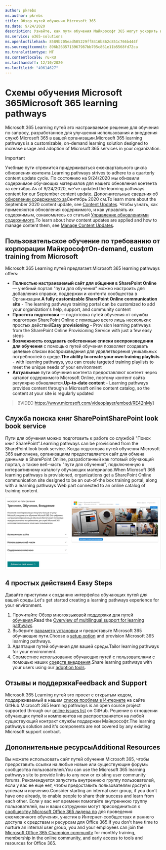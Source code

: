 ```yaml
---
author: pkrebs
ms.author: pkrebs
title: Обзор путей обучения Microsoft 365
ms.date: 9/24/2020
description: Узнайте, как пути обучения Майкрософт 365 могут ускорить использование и внедрение служб Microsoft 365 в вашей организации. Обучающие пути включают настраиваемую веб-часть SharePoint Online и современный сайт обучения для общения в SharePoint Online, который легко подготовить к работе с клиентом Microsoft 365.
ms.service: o365-solutions
ms.openlocfilehash: 8589b205ead505229ff8416b862c851c766b444f
ms.sourcegitcommit: 896b2635713967987bb705c861e11b5568fd72ca
ms.translationtype: MT
ms.contentlocale: ru-RU
ms.lasthandoff: 12/10/2020
ms.locfileid: "49614627"
---
```

# <a name="microsoft-365-learning-pathways"></a><span data-ttu-id="18be4-104">Схемы обучения Microsoft 365</span><span class="sxs-lookup"><span data-stu-id="18be4-104">Microsoft 365 learning pathways</span></span> 
<span data-ttu-id="18be4-105">Microsoft 365 Learning путей это настраиваемое решение для обучения по запросу, разработанное для улучшения использования и внедрения служб Microsoft 365 в вашей организации.</span><span class="sxs-lookup"><span data-stu-id="18be4-105">Microsoft 365 learning pathways is a customizable, on-demand learning solution designed to increase usage and adoption of Microsoft 365 services in your organization.</span></span>    

> [!IMPORTANT]
> <span data-ttu-id="18be4-106">Учебные пути стремится придерживаться ежеквартального цикла обновления контента.</span><span class="sxs-lookup"><span data-stu-id="18be4-106">Learning pathways strives to adhere to a quarterly content update cycle.</span></span> <span data-ttu-id="18be4-107">По состоянию на 9/24/2020 мы обновили содержимое обучающих материалов для нашего обновления контента за сентябрь.</span><span class="sxs-lookup"><span data-stu-id="18be4-107">As of 9/24/2020, we've updated the learning pathways content for our September content update.</span></span> <span data-ttu-id="18be4-108">Дополнительные сведения об [обновлении содержимого за](custom_contentupdates.md)Сентябрь 2020 см.</span><span class="sxs-lookup"><span data-stu-id="18be4-108">To learn more about the September 2020 content update, see [Content Updates](custom_contentupdates.md).</span></span> <span data-ttu-id="18be4-109">Чтобы узнать, как применяются обновления содержимого, и как управлять их содержимым, ознакомьтесь со статьей [Управление обновлениями содержимого](custom_contentupdatesmanage.md).</span><span class="sxs-lookup"><span data-stu-id="18be4-109">To learn about how content updates are applied and how to manage content them, see [Manage Content Updates](custom_contentupdatesmanage.md).</span></span>  

## <a name="on-demand-custom-training-from-microsoft"></a><span data-ttu-id="18be4-110">Пользовательское обучение по требованию от корпорации Майкрософт</span><span class="sxs-lookup"><span data-stu-id="18be4-110">On-demand, custom training from Microsoft</span></span>

<span data-ttu-id="18be4-111">Microsoft 365 Learning путей предлагает:</span><span class="sxs-lookup"><span data-stu-id="18be4-111">Microsoft 365 learning pathways offers:</span></span>

- <span data-ttu-id="18be4-112">**Полностью настраиваемый сайт для общения в SharePoint Online** — учебный портал "пути для обучения" можно настроить для добавления справки, поддержки и контента сообщества в Организации.</span><span class="sxs-lookup"><span data-stu-id="18be4-112">**A fully customizable SharePoint Online communication site** - The learning pathways training portal can be customized to add your organization's help, support, and community content</span></span>
- <span data-ttu-id="18be4-113">**Простота подготовки** — подготовка путей обучения от службы подготовки SharePoint Online с помощью всего лишь нескольких простых действий</span><span class="sxs-lookup"><span data-stu-id="18be4-113">**Easy provisioning** - Provision learning pathways from the SharePoint Online Provisioning Service with just a few easy steps</span></span>
- <span data-ttu-id="18be4-114">**Возможность создавать собственные списки воспроизведения для обучения** с помощью путей обучения позволяет создавать целевые списки воспроизведения для удовлетворения уникальных потребностей в среде.</span><span class="sxs-lookup"><span data-stu-id="18be4-114">**The ability to create your own training playlists** - with learning pathways, you can create targeted training playlists to meet the unique needs of your environment</span></span>
- <span data-ttu-id="18be4-115">**Актуальные** пути обучения контента предоставляют контент через каталог содержимого Microsoft Online, поэтому контент сайта регулярно обновляется.</span><span class="sxs-lookup"><span data-stu-id="18be4-115">**Up-to-date content** - Learning pathways provides content through a Microsoft online content catalog, so the content at your site is regularly updated</span></span>

> [!VIDEO https://www.microsoft.com/videoplayer/embed/RE42hMy]

## <a name="sharepoint-look-book-service"></a><span data-ttu-id="18be4-116">Служба поиска книг SharePoint</span><span class="sxs-lookup"><span data-stu-id="18be4-116">SharePoint look book service</span></span>
<span data-ttu-id="18be4-117">Пути для обучения можно подготовить к работе со службой "Поиск книг SharePoint".</span><span class="sxs-lookup"><span data-stu-id="18be4-117">Learning pathways can be provisioned from the SharePoint look book service.</span></span> <span data-ttu-id="18be4-118">Когда подготовка путей обучения Microsoft 365 выполнена, организациям предоставляется сайт для обмена данными в SharePoint Online, разработанный как готовый обучающий портал, а также веб-часть "пути для обучения", подключенную к интерактивному каталогу обучающих материалов.</span><span class="sxs-lookup"><span data-stu-id="18be4-118">When Microsoft 365 learning pathways is provisioned, organizations get a SharePoint Online communication site designed to be an out-of-the box training portal, along with a learning pathways Web part connected to an online catalog of training content.</span></span> 

![Страница подготовки книги в SharePoint](media/cg-provision.png)

## <a name="4-easy-steps"></a><span data-ttu-id="18be4-120">4 простых действия</span><span class="sxs-lookup"><span data-stu-id="18be4-120">4 Easy Steps</span></span>
<span data-ttu-id="18be4-121">Давайте приступим к созданию интерфейса обучающих путей для вашей среды.</span><span class="sxs-lookup"><span data-stu-id="18be4-121">Let's get started creating a learning pathways experience for your environment.</span></span>
1. <span data-ttu-id="18be4-122">Прочитайте [Обзор многоязыковой поддержки для путей обучения](custom_overview_ml.md).</span><span class="sxs-lookup"><span data-stu-id="18be4-122">Read the [Overview of multilingual support for learning pathways](custom_overview_ml.md).</span></span> 
2. <span data-ttu-id="18be4-123">Выберите [параметр установки](custom_setupoptions.md) и предоставьте Microsoft 365 обучающие пути.</span><span class="sxs-lookup"><span data-stu-id="18be4-123">Choose a [setup option](custom_setupoptions.md) and provision Microsoft 365 learning pathways.</span></span>  
3. <span data-ttu-id="18be4-124">Адаптация путей обучения для вашей среды.</span><span class="sxs-lookup"><span data-stu-id="18be4-124">Tailor learning pathways for your environment.</span></span>
4. <span data-ttu-id="18be4-125">Совместное использование обучающих путей с пользователями с помощью наших [средств внедрения](driveadoption.md).</span><span class="sxs-lookup"><span data-stu-id="18be4-125">Share learning pathways with your users using our [adoption tools](driveadoption.md).</span></span>

## <a name="feedback-and-support"></a><span data-ttu-id="18be4-126">Отзывы и поддержка</span><span class="sxs-lookup"><span data-stu-id="18be4-126">Feedback and Support</span></span>

<span data-ttu-id="18be4-127">Microsoft 365 Learning путей это проект с открытым кодом, поддерживаемый в нашем [списке проблем в Интернете](https://aka.ms/CustomLearningHelp) на сайте GitHub.</span><span class="sxs-lookup"><span data-stu-id="18be4-127">Microsoft 365 learning pathways is an open source project supported through our [online issues list](https://aka.ms/CustomLearningHelp) on GitHub.</span></span> <span data-ttu-id="18be4-128">Решение в отношении обучающих путей и компонентов не распространяется на любой существующий контракт службы поддержки Майкрософт.</span><span class="sxs-lookup"><span data-stu-id="18be4-128">The learning pathways solution and it's components are not covered by any existing Microsoft support contract.</span></span>  

## <a name="additional-resources"></a><span data-ttu-id="18be4-129">Дополнительные ресурсы</span><span class="sxs-lookup"><span data-stu-id="18be4-129">Additional Resources</span></span>
<span data-ttu-id="18be4-130">Вы можете использовать сайт путей обучения Microsoft 365, чтобы предоставить ссылки на любые новые или существующие форумы сообщества пользователей.</span><span class="sxs-lookup"><span data-stu-id="18be4-130">You can use the Microsoft 365 learning pathways site to provide links to any new or existing user community forums.</span></span> <span data-ttu-id="18be4-131">Рекомендуется запустить внутреннюю группу пользователей, если у вас ее еще нет, чтобы предоставить пользователям доступ к успехам и изучению.</span><span class="sxs-lookup"><span data-stu-id="18be4-131">Consider starting an internal user group, if you don't have one already, to enable people to share their success and learn from each other.</span></span>  <span data-ttu-id="18be4-132">Если у вас нет времени помогайте внутреннюю группу пользователей, вы и ваши сотрудники могут присоединиться к [сообществу Microsoft Office 365 лидера по](https://aka.ms/O365Champions) для проведения ежемесячного обучения, участия в Интернет-сообществах и раннего доступа к средствам и ресурсам для Office 365.</span><span class="sxs-lookup"><span data-stu-id="18be4-132">If you don't have time to nurture an internal user group, you and your employees can join the [Microsoft Office 365 Champion community](https://aka.ms/O365Champions) for monthly training, membership in the online community, and early access to tools and resources for Office 365.</span></span>